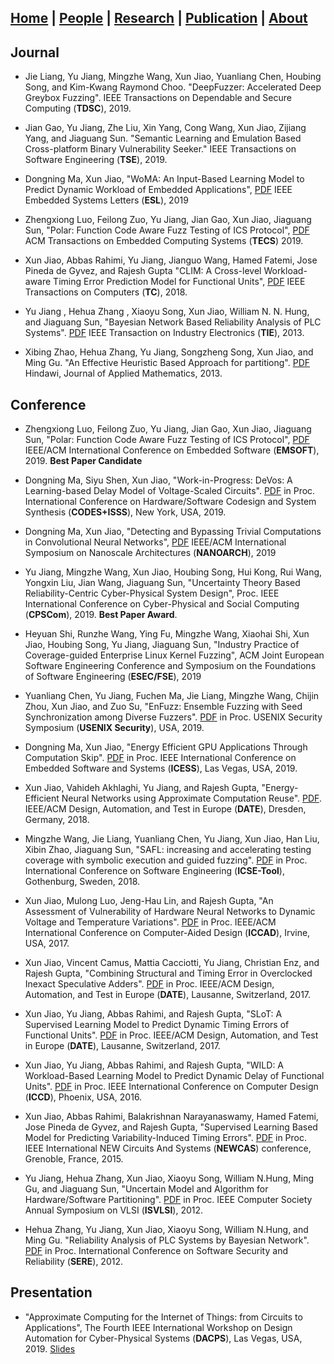 ## [Home](./) | [People](./people) | [Research](./research) | [**Publication**](./publication) | [About](./about) 

## Journal

  - Jie Liang, Yu Jiang, Mingzhe Wang, Xun Jiao, Yuanliang Chen, Houbing Song, and Kim-Kwang Raymond Choo. "DeepFuzzer: Accelerated Deep Greybox Fuzzing". IEEE Transactions on Dependable and Secure Computing (**TDSC**), 2019.
  
  - Jian Gao, Yu Jiang, Zhe Liu, Xin Yang, Cong Wang, Xun Jiao, Zijiang Yang, and Jiaguang Sun. "Semantic Learning and Emulation Based Cross-platform Binary Vulnerability Seeker." IEEE Transactions on Software Engineering (**TSE**), 2019.

  - Dongning Ma, Xun Jiao, "WoMA: An Input-Based Learning Model to Predict Dynamic Workload of Embedded Applications", [PDF](http://www.ece.villanova.edu/~xjiao/paper/ESL19.pdf) IEEE Embedded Systems Letters (**ESL**), 2019

  - Zhengxiong Luo, Feilong Zuo, Yu Jiang, Jian Gao, Xun Jiao, Jiaguang Sun, "Polar: Function Code Aware Fuzz Testing of ICS Protocol", [PDF](http://www.ece.villanova.edu/~xjiao/paper/EMSOFT19.pdf) ACM Transactions on Embedded Computing Systems (**TECS**) 2019.
  
  - Xun Jiao, Abbas Rahimi, Yu Jiang, Jianguo Wang, Hamed Fatemi, Jose Pineda de Gyvez, and Rajesh Gupta
  "CLIM: A Cross-level Workload-aware Timing Error Prediction Model for Functional Units", [PDF](http://www.ece.villanova.edu/~xjiao/paper/TC.pdf) IEEE Transactions on Computers (**TC**), 2018.

  - Yu Jiang , Hehua Zhang , Xiaoyu Song, Xun Jiao, William N. N. Hung, and Jiaguang Sun, "Bayesian Network Based Reliability Analysis of PLC Systems". [PDF](http://www.ece.villanova.edu/~xjiao/paper/TIE.pdf) IEEE Transaction on Industry Electronics (**TIE**), 2013.

  - Xibing Zhao, Hehua Zhang, Yu Jiang, Songzheng Song, Xun Jiao, and Ming Gu.
  "An Effective Heuristic Based Approach for partitiong". [PDF](http://www.ece.villanova.edu/~xjiao/paper/HINDAWI.pdf) Hindawi, Journal of Applied Mathematics, 2013.

## Conference
  - Zhengxiong Luo, Feilong Zuo, Yu Jiang, Jian Gao, Xun Jiao, Jiaguang Sun, "Polar: Function Code Aware Fuzz Testing of ICS Protocol", [PDF](http://www.ece.villanova.edu/~xjiao/paper/EMSOFT19.pdf) IEEE/ACM International Conference on Embedded Software (**EMSOFT**), 2019. **Best Paper Candidate**

  - Dongning Ma, Siyu Shen, Xun Jiao, "Work-in-Progress: DeVos: A Learning-based Delay Model of Voltage-Scaled Circuits". [PDF](http://www.ece.villanova.edu/~xjiao/paper/CODES19.pdf ) in Proc. International Conference on Hardware/Software Codesign and System Synthesis (**CODES+ISSS**), New York, USA, 2019.

  - Dongning Ma, Xun Jiao, "Detecting and Bypassing Trivial Computations in Convolutional Neural Networks", [PDF](http://www.ece.villanova.edu/~xjiao/paper/NANOARCH19.pdf) IEEE/ACM International Symposium on Nanoscale Architectures (**NANOARCH**), 2019
  
  - Yu Jiang, Mingzhe Wang, Xun Jiao, Houbing Song, Hui Kong, Rui Wang, Yongxin Liu, Jian Wang, Jiaguang Sun, "Uncertainty Theory Based Reliability-Centric Cyber-Physical System Design", Proc. IEEE International Conference on Cyber-Physical and Social Computing (**CPSCom**), 2019. **Best Paper Award**.
  
  - Heyuan Shi, Runzhe Wang, Ying Fu, Mingzhe Wang, Xiaohai Shi, Xun Jiao, Houbing Song, Yu Jiang, Jiaguang Sun, "Industry Practice of Coverage-guided Enterprise Linux Kernel Fuzzing", ACM Joint European Software Engineering Conference and Symposium on the Foundations of Software Engineering (**ESEC/FSE**), 2019

  - Yuanliang Chen, Yu Jiang, Fuchen Ma, Jie Liang, Mingzhe Wang, Chijin Zhou, Xun Jiao, and Zuo Su, "EnFuzz: Ensemble Fuzzing with Seed Synchronization among Diverse Fuzzers". [PDF](http://www.ece.villanova.edu/~xjiao/paper/Security19.pdf) in Proc. USENIX Security Symposium (**USENIX Security**), USA, 2019.
  
  - Dongning Ma, Xun Jiao,  "Energy Efficient GPU Applications Through Computation Skip". [PDF](http://www.ece.villanova.edu/~xjiao/paper/ICESS19.pdf) in Proc. IEEE International Conference on Embedded Software and Systems (**ICESS**), Las Vegas, USA, 2019.
  
  - Xun Jiao, Vahideh Akhlaghi, Yu Jiang, and Rajesh Gupta, "Energy-Efficient Neural Networks using Approximate Computation Reuse". [PDF](http://mesl.ucsd.edu/pubs/Xun_DATE2018.pdf). IEEE/ACM Design, Automation, and Test in Europe (**DATE**), Dresden, Germany, 2018.

  - Mingzhe Wang, Jie Liang, Yuanliang Chen, Yu Jiang, Xun Jiao, Han Liu, Xibin Zhao, Jiaguang Sun, "SAFL: increasing and accelerating testing coverage with symbolic execution and guided fuzzing". [PDF](http://www.ece.villanova.edu/~xjiao/paper/ICSE18.pdf) in Proc. International Conference on Software Engineering (**ICSE-Tool**), Gothenburg, Sweden, 2018.

  - Xun Jiao, Mulong Luo, Jeng-Hau Lin, and Rajesh Gupta, "An Assessment of Vulnerability of Hardware Neural Networks to Dynamic Voltage and Temperature Variations". [PDF](http://mesl.ucsd.edu/pubs/Xun_ICCAD17.pdf) in Proc. IEEE/ACM International Conference on Computer-Aided Design (**ICCAD**), Irvine, USA, 2017.

  - Xun Jiao, Vincent Camus, Mattia Cacciotti, Yu Jiang, Christian Enz, and Rajesh Gupta, "Combining Structural and Timing Error in Overclocked Inexact Speculative Adders". [PDF](http://mesl.ucsd.edu/pubs/Xun_DATE17b.pdf) in Proc. IEEE/ACM Design, Automation, and Test in Europe (**DATE**), Lausanne, Switzerland, 2017.

  - Xun Jiao, Yu Jiang, Abbas Rahimi, and Rajesh Gupta, "SLoT: A Supervised Learning Model to Predict Dynamic Timing Errors of Functional Units". [PDF](http://mesl.ucsd.edu/pubs/Xun_DATE17a.pdf) in Proc. IEEE/ACM Design, Automation, and Test in Europe (**DATE**), Lausanne, Switzerland, 2017.

  - Xun Jiao, Yu Jiang, Abbas Rahimi, and Rajesh Gupta, "WILD: A Workload-Based Learning Model to Predict Dynamic Delay of Functional Units". [PDF](http://mesl.ucsd.edu/pubs/Xun_ICCD16.pdf) in Proc. IEEE International Conference on Computer Design (**ICCD**), Phoenix, USA, 2016.

  - Xun Jiao, Abbas Rahimi, Balakrishnan Narayanaswamy, Hamed Fatemi, Jose Pineda de Gyvez, and Rajesh Gupta, "Supervised Learning Based Model for Predicting Variability-Induced Timing Errors". [PDF](http://mesl.ucsd.edu/pubs/Xun_NEWCAS15.pdf) in Proc. IEEE International NEW Circuits And Systems (**NEWCAS**) conference, Grenoble, France, 2015.

  - Yu Jiang, Hehua Zhang, Xun Jiao, Xiaoyu Song, William N.Hung, Ming Gu, and Jiaguang Sun, "Uncertain Model and Algorithm for Hardware/Software Partitioning". [PDF](http://www.ece.villanova.edu/~xjiao/paper/ISVLSI.pdf) in Proc. IEEE Computer Society Annual Symposium on VLSI (**ISVLSI**), 2012.

  - Hehua Zhang, Yu Jiang, Xun Jiao, Xiaoyu Song, William N.Hung, and Ming Gu. "Reliability Analysis of PLC Systems by Bayesian Network". [PDF](http://www.ece.villanova.edu/~xjiao/paper/SERE.pdf) in Proc. International Conference on Software Security and Reliability (**SERE**), 2012.

## Presentation
  - "Approximate Computing for the Internet of Things: from Circuits to Applications", The Fourth IEEE International Workshop on Design   Automation for Cyber-Physical Systems (**DACPS**), Las Vegas, USA, 2019. 
  [Slides](http://www.ece.villanova.edu/~xjiao/paper/DACPS.pdf)
